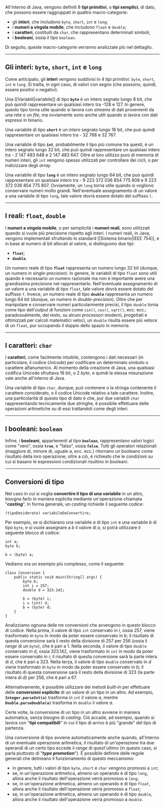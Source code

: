All'interno di Java, vengono definiti 8 **tipi primitivi**, o **tipi semplici**, di dato, che possono essere raggruppati in quattro macro-categorie:
- gli **interi**, che includono `byte`, `short`, `int` e `long`;
- i **numeri a virgola mobile**, che includono `float` e `double`;
- i **caratteri**, costituiti da `char`, che rappresentano determinati simboli;
- i **booleani**, ossia il tipo `boolean`.

Di seguito, queste macro-categorie verranno analizzate più nel dettaglio.
___
## Gli interi: `byte`, `short`, `int` e `long`

Come anticipato, gli **interi** vengono suddivisi in 4 tipi primitivi: `byte`, `short`, `int` e `long`. Si tratta, in ogni caso, di valori con segno (che possono, quindi, essere positivi o negativi).

Una [[Variabili|variabile]] di tipo **`byte`** è un intero segnato lungo 8 bit, che può quindi rappresentare un qualsiasi intero tra -128 e 127. In genere, questo tipo torna utile quando si lavora con *streams* di dati provenienti da una rete o un *file*, ma ovviamente sono anche utili quando si lavora con dati espressi in binario.

Una variabile di tipo **`short`** è un intero segnato lungo 16 bit, che può quindi rappresentare un qualsiasi intero tra - 32 768 e 32 767.

Una variabile di tipo **`int`**, probabilmente il tipo più comune tra questi, è un intero segnato lungo 32 bit, che può quindi rappresentare un qualsiasi intero tra - 2 147 483 648 e 2 147 483 647. Oltre al loro utilizzo puro di memoria di numeri interi, gli `int` vengono spesso utilizzati per controllare dei cicli, o per indicizzare degli *array*.

Una variabile di tipo **`long`** è un intero segnato lungo 64 bit, che può quindi rappresentare un qualsiasi intero tra - 9 223 372 036 854 775 808 e 9 223 372 036 854 775 807. Ovviamente, un `long` torna utile quando si vogliono conservare numeri molto grandi. Nell'eventuale assegnamento di un valore a una variabile di tipo `long`, tale valore dovrà essere dotato del suffisso `l`.
___
## I reali: `float`, `double`

I **numeri a virgola mobile**, o per semplicità i **numeri reali**, sono utilizzati quando si vuole più precisione rispetto agli interi. I numeri reali, in Java, vengono implementati sfruttando lo standard [[Sistema binario|IEEE 754]], e in base al numero di bit allocati al valore, si distinguono due tipi:
- **`float`**;
- **`double`**.

Un numero reale di tipo **`float`** rappresenta un numero lungo 32 bit (dunque, un numero in *single-precision*). In genere, le variabili di tipo `float` sono utili quando è necessario un numero razionale ma non è importante avere una grandissima precisione nel rappresentarlo. Nell'eventuale assegnamento di un valore a una variabile di tipo `float`, tale valore dovrà essere dotato del suffisso `f`. Invece, un numero reale di tipo **`double`** rappresenta un numero lungo 64 bit (dunque, un numero in *double-precision*). Oltre che per manipolare e conservare numeri particolarmente precisi, il tipo `double` torna come tipo dell'*output* di funzioni come `sin()`, `cos()`, `sqrt()`, ecc. ecc.; paradossalmente, del resto, su alcuni processori moderni, progettati e ottimizzati per calcoli matematici veloci, un `double` risulta essere più veloce di un `float`, pur occupando il doppio dello spazio in memoria.
___
## I caratteri: `char`

I **caratteri**, come facilmente intuibile, contengono i dati necessari (in particolare, il codice *Unicode*) per codificare un determinato simbolo o carattere alfanumerico. Al momento della creazione di Java, una qualsiasi codifica Unicode sfruttava 16 bit, o 2 *byte*, e quindi la stessa misurazione vale anche all'interno di Java.

Una variabile di tipo `char`, dunque, può contenere o la stringa contenente il carattere considerato, o il codice Unicode relativo a tale carattere. Inoltre, una particolarità di questo tipo di dato è che, pur due variabili `char` rappresentando tecnicamente due stringhe, è possibile effettuare delle operazioni aritmetiche su di essi trattandoli come degli interi.
___
## I booleani: `boolean`

Infine, i **booleani**, appartenenti al tipo **`boolean`**, rappresentano valori logici come "vero", ossia **`true`**, e "falso", ossia **`false`**. Tutti gli operatori relazionali (maggiore di, minore di, uguale a, ecc. ecc.) ritornano un booleano come risultato della loro operazione; oltre a ciò, è richiesto che le condizioni su cui si basano le espressioni condizionali risultino in booleani.
___
## Conversioni di tipo

Nel caso in cui si voglia **convertire il tipo di una variabile** in un altro, bisogna farlo in maniera esplicita mediante un'operazione chiamata "***casting***". In forma generale, un *casting* richiede il seguente codice:

```
(tipoDesiderato) variabileDaConvertire;
```

Per esempio, se si dichiarano una variabile *a* di tipo `int` e una variabile *b* di tipo `byte`, e si vuole assegnare a *b* il valore di *a*, si potrà utilizzare il seguente blocco di codice:

```
int a;
byte b;

b = (byte) a;
```

Vediamo ora un esempio più complesso, come il seguente:

```
class Conversion {
	public static void main(String[] args) {
		byte b;
		int i = 257;
		double d = 323.142;

		b = (byte) i;
		i = (int) d;
		b = (byte) d;
	}
}
```

Analizziamo ognuna delle tre conversioni che avvengono in questo blocco di codice. Nella prima, il valore di tipo `int` conservato in *i*, ossia 257, viene trasformato in `byte` in modo da poter essere conservato in *b*; il risultato di questa conversione sarà il resto della divisione di 257 per 256 (ossia il *range* di un `byte`), che è pari a 1. Nella seconda, il valore di tipo `double` conservato in *d*, ossia 323.142, viene trasformato in `int` in modo da poter essere conservato in *i*; il risultato di questa conversione sarà la parte intera di *d*, che è pari a 323. Nella terza, il valore di tipo `double` conservato in *d* viene trasformato in `byte` in modo da poter essere conservato in *b*; il risultato di questa conversione sarà il resto della divisione di 323 (la parte intera di *d*) per 256, che è pari a 67.

Alternativamente, è possibile utilizzare dei metodi *built-in* per effettuare delle **conversioni esplicite** di un valore di un tipo in un altro. Ad esempio, **`Integer.parseInt(a)`** trasforma in `int` il valore *a*, mentre **`Double.parseDouble(a)`** trasforma in `double` il valore *a*.

Certe volte, la conversione di un tipo in un altro avviene in maniera automatica, senza bisogno di *casting*. Ciò accade, ad esempio, quando si lavora con "**tipi compatibili**" in cui il tipo di arrivo è più "grande" del tipo di partenza.

Una conversione di tipo avviene automaticamente anche quando, all'interno di un eventuale operazione aritmetica, il risultato di un'operazione tra due operandi di un certo tipo eccede il *range* di quest'ultimo (in questo caso, si parla piuttosto di "***type promotion***"). È possibile definire delle regole generali che delineano il funzionamento di questo meccanismo:
- in genere, tutti i valori di tipo `byte`, `short` e `char` vengono promossi a `int`;
- se, in un'operazione aritmetica, almeno un operando è di tipo `long`, allora anche il risultato dell'operazione verrà promosso a `long`;
- se, in un'operazione aritmetica, almeno un operando è di tipo `float`, allora anche il risultato dell'operazione verrà promosso a `float`;
- se, in un'operazione aritmetica, almeno un operando è di tipo `double`, allora anche il risultato dell'operazione verrà promosso a `double`.